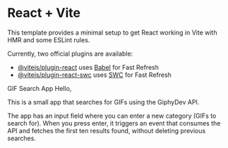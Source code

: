 # React + Vite

This template provides a minimal setup to get React working in Vite with HMR and some ESLint rules.

Currently, two official plugins are available:

- [@vitejs/plugin-react](https://github.com/vitejs/vite-plugin-react/blob/main/packages/plugin-react/README.md) uses [Babel](https://babeljs.io/) for Fast Refresh
- [@vitejs/plugin-react-swc](https://github.com/vitejs/vite-plugin-react-swc) uses [SWC](https://swc.rs/) for Fast Refresh

GIF Search App
Hello,

This is a small app that searches for GIFs using the GiphyDev API.

The app has an input field where you can enter a new category (GIFs to search for). When you press enter, it triggers an event that consumes the API and fetches the first ten results found, without deleting previous searches.






